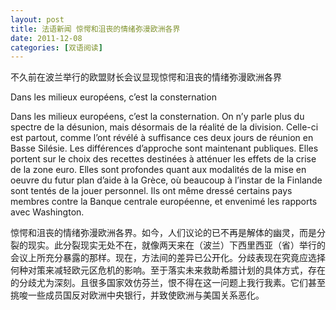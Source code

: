 ```yaml
---
layout: post
title: 法语新闻 惊愕和沮丧的情绪弥漫欧洲各界
date: 2011-12-08
categories: [双语阅读]  
---
```


不久前在波兰举行的欧盟财长会议显现惊愕和沮丧的情绪弥漫欧洲各界

Dans les milieux européens, c’est la consternation

Dans les milieux européens, c’est la consternation. On n’y parle plus du spectre de la désunion, mais désormais de la réalité de la division. Celle-ci est partout, comme l’ont révélé à suffisance ces deux jours de réunion en Basse Silésie. Les différences d’approche sont maintenant publiques. Elles portent sur le choix des recettes destinées à atténuer les effets de la crise de la zone euro. Elles sont profondes quant aux modalités de la mise en oeuvre du futur plan d’aide à la Grèce, où beaucoup à l’instar de la Finlande sont tentés de la jouer personnel. Ils ont même dressé certains pays membres contre la Banque centrale européenne, et envenimé les rapports avec Washington.

惊愕和沮丧的情绪弥漫欧洲各界。如今，人们议论的已不再是解体的幽灵，而是分裂的现实。此分裂现实无处不在，就像两天来在（波兰）下西里西亚（省）举行的会议上所充分暴露的那样。现在，方法间的差异已公开化。分歧表现在究竟应选择何种对策来减轻欧元区危机的影响。至于落实未来救助希腊计划的具体方式，存在的分歧尤为深刻。且很多国家效仿芬兰，恨不得在这一问题上我行我素。它们甚至挑唆一些成员国反对欧洲中央银行，并致使欧洲与美国关系恶化。
